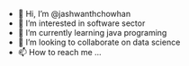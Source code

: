 - 👋 Hi, I’m @jashwanthchowhan
- 👀 I’m interested in software sector  
- 🌱 I’m currently learning java programing 
- 💞️ I’m looking to collaborate on data science 
- 📫 How to reach me ...

<!---
jashwanthchowhan/jashwanthchowhan is a ✨ special ✨ repository because its `README.md` (this file) appears on your GitHub profile.
You can click the Preview link to take a look at your changes.
--->
